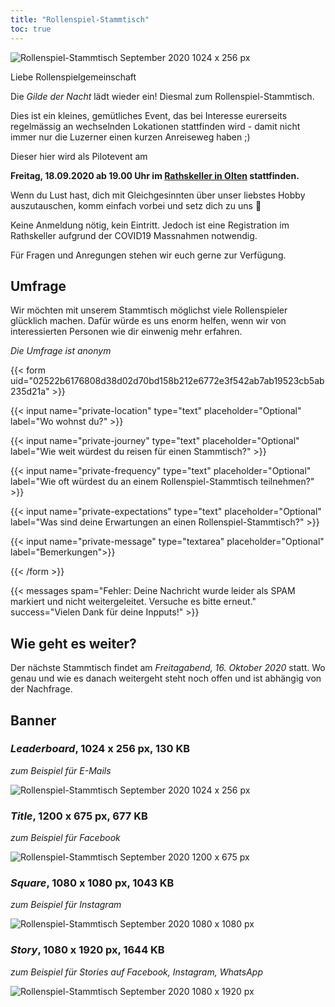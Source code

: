```yaml
---
title: "Rollenspiel-Stammtisch"
toc: true
---
```


![Rollenspiel-Stammtisch September 2020 1024 x 256 px](/images/stammtisch/Rollenspiel-Stammtisch-Sep20_Leaderboard_1024x256px.png "Rollenspiel-Stammtisch September 2020")

Liebe Rollenspielgemeinschaft

Die _Gilde der Nacht_ lädt wieder ein! Diesmal zum Rollenspiel-Stammtisch.

Dies ist ein kleines, gemütliches Event, das bei Interesse eurerseits regelmässig an wechselnden Lokationen stattfinden wird - damit nicht immer nur die Luzerner einen kurzen Anreiseweg haben ;)

Dieser hier wird als Pilotevent am

**Freitag, 18.09.2020 ab 19.00 Uhr im [Rathskeller in Olten](https://www.rathskeller.ch/) stattfinden.**

Wenn du Lust hast, dich mit Gleichgesinnten über unser liebstes Hobby auszutauschen, komm einfach vorbei und setz dich zu uns 🎲

Keine Anmeldung nötig, kein Eintritt. Jedoch ist eine Registration im Rathskeller aufgrund der COVID19 Massnahmen notwendig.

Für Fragen und Anregungen stehen wir euch gerne zur Verfügung.

## Umfrage

Wir möchten mit unserem Stammtisch möglichst viele Rollenspieler glücklich machen. Dafür würde es uns enorm helfen, wenn wir von interessierten Personen wie dir einwenig mehr erfahren.

_Die Umfrage ist anonym_

{{< form uid="02522b6176808d38d02d70bd158b212e6772e3f542ab7ab19523cb5ab235d21a" >}}

{{< input name="private-location" type="text" placeholder="Optional" label="Wo wohnst du?" >}}

{{< input name="private-journey" type="text" placeholder="Optional" label="Wie weit würdest du reisen für einen Stammtisch?" >}}

{{< input name="private-frequency" type="text" placeholder="Optional" label="Wie oft würdest du an einem Rollenspiel-Stammtisch teilnehmen?" >}}

{{< input name="private-expectations" type="text" placeholder="Optional" label="Was sind deine Erwartungen an einen Rollenspiel-Stammtisch?" >}}

{{< input name="private-message" type="textarea" placeholder="Optional" label="Bemerkungen">}}

{{< /form >}}

{{< messages spam="Fehler: Deine Nachricht wurde leider als SPAM markiert und nicht weitergeleitet. Versuche es bitte erneut." success="Vielen Dank für deine Inpputs!" >}}

## Wie geht es weiter?

Der nächste Stammtisch findet am _Freitagabend, 16. Oktober 2020_ statt. Wo genau und wie es danach weitergeht steht noch offen und ist abhängig von der Nachfrage.

## Banner

### _Leaderboard_, 1024 x 256 px, 130 KB

_zum Beispiel für E-Mails_

![Rollenspiel-Stammtisch September 2020 1024 x 256 px](/images/stammtisch/Rollenspiel-Stammtisch-Sep20_Leaderboard_1024x256px.png "Rollenspiel-Stammtisch September 2020")

### _Title_, 1200 x 675 px, 677 KB

_zum Beispiel für Facebook_

![Rollenspiel-Stammtisch September 2020 1200 x 675 px](/images/stammtisch/Rollenspiel-Stammtisch-Sep20_Title_1200x675px.png "Rollenspiel-Stammtisch September 2020")

### _Square_, 1080 x 1080 px, 1043 KB

_zum Beispiel für Instagram_

![Rollenspiel-Stammtisch September 2020 1080 x 1080 px](/images/stammtisch/Rollenspiel-Stammtisch-Sep20_Square_1080x1080px.png "Rollenspiel-Stammtisch September 2020")

### _Story_, 1080 x 1920 px, 1644 KB

_zum Beispiel für Stories auf Facebook, Instagram, WhatsApp_

![Rollenspiel-Stammtisch September 2020 1080 x 1920 px](/images/stammtisch/Rollenspiel-Stammtisch-Sep20_Story_1080x1920px.png "Rollenspiel-Stammtisch September 2020")
